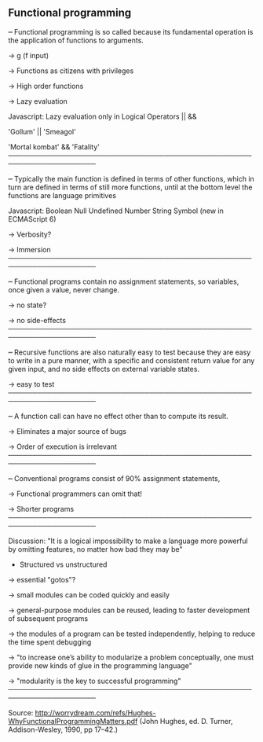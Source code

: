 Functional programming
----------------------
┉	Functional programming is so called because its fundamental operation is
the application of functions to arguments.

-> g (f input)

-> Functions as citizens with privileges

-> High order functions

-> Lazy evaluation

Javascript:
Lazy evaluation only in Logical Operators || &&

'Gollum' || 'Smeagol'

'Mortal kombat' && 'Fatality'
────────────────────────────────────────────────────────────────────

┉	Typically the main function is defined in terms of
other functions, which in turn are defined in terms of still more functions, until
at the bottom level the functions are language primitives

Javascript:
Boolean
Null
Undefined
Number
String
Symbol (new in ECMAScript 6)

-> Verbosity?

-> Immersion
────────────────────────────────────────────────────────────────────

┉	Functional programs contain no assignment statements, so variables, once given a value, never change.

-> no state?

-> no side-effects
────────────────────────────────────────────────────────────────────

┉	Recursive functions are also naturally easy to test because they are easy to write in a pure manner, with a 
specific and consistent return value for any given input, and no side effects on external variable states.

-> easy to test
────────────────────────────────────────────────────────────────────

┉	A function call can have no effect other than to compute its result.

-> Eliminates a major source of bugs

-> Order of execution is irrelevant
────────────────────────────────────────────────────────────────────

┉	Conventional programs consist of 90% assignment statements,

-> Functional programmers can omit that!

-> Shorter programs
────────────────────────────────────────────────────────────────────

Discussion: 
"It is a logical impossibility to make a language more powerful by omitting features, no matter 
how bad they may be"
- Structured vs unstructured

-> essential "gotos"?

-> small modules can be coded quickly and easily

-> general-purpose modules can be reused, leading to faster development of subsequent programs

-> the modules of a program can be tested independently, helping to reduce the time spent debugging

-> "to increase one’s ability to modularize a problem conceptually, one must provide new kinds of glue in 
the programming language"

-> "modularity is the key to successful programming"
────────────────────────────────────────────────────────────────────

Source:
http://worrydream.com/refs/Hughes-WhyFunctionalProgrammingMatters.pdf (John Hughes, ed. D. Turner, Addison-Wesley, 1990, pp 17–42.)

